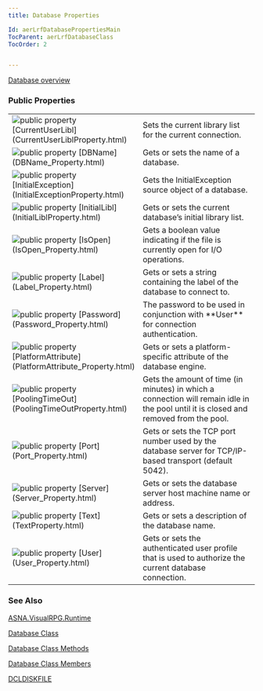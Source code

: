 ```yaml
---
title: Database Properties

Id: aerLrfDatabasePropertiesMain
TocParent: aerLrfDatabaseClass
TocOrder: 2


---
```


[Database overview](ecrLrfDatabaseClass.html) 

### Public Properties
<table class="dtTABLE" id="Table5" cellspacing="0">
                <colgroup span="1" valign="top">
                    <col span="1" width="20%" />
                    <col span="1" width="79.99%" />
                </colgroup>
                <tr>
                    <td colspan="1" rowspan="1">
                        <img alt="public property" src="../Images/property.bmp" border="0" /> [CurrentUserLibl](CurrentUserLiblProperty.html)
                    </td>
                    <td colspan="1" rowspan="1">Sets the current library list for the current connection.</td>
                </tr>
                <tr>
                    <td colspan="1" rowspan="1">
                        <img alt="public property" src="../Images/property.bmp" border="0" /> [DBName](DBName_Property.html)
                    </td>
                    <td colspan="1" rowspan="1">
                        Gets or sets the name of a database.
                    </td>
                </tr>
                <tr>
                    <td colspan="1" rowspan="1">
                        <img alt="public property" src="../Images/property.bmp" border="0" /> [InitialException](InitialExceptionProperty.html)
                    </td>
                    <td colspan="1" rowspan="1">
                        Gets the InitialException source object of
                        a database.
                    </td>
                </tr>
                <tr>
                    <td colspan="1" rowspan="1">
                        <img alt="public property" src="../Images/property.bmp" border="0" /> [InitialLibl](InitialLiblProperty.html)
                    </td>
                    <td colspan="1" rowspan="1">Gets or sets the current database’s initial library list.</td>
                </tr>
                <tr>
                    <td colspan="1" rowspan="1">
                        <img alt="public property" src="../Images/property.bmp" border="0" /> [IsOpen](IsOpen_Property.html)
                    </td>
                    <td colspan="1" rowspan="1">Gets a boolean value indicating if the file is currently open for I/O operations.</td>
                </tr>
                <tr>
                    <td colspan="1" rowspan="1">
                        <img alt="public property" src="../Images/property.bmp" border="0" /> [Label](Label_Property.html)
                    </td>
                    <td colspan="1" rowspan="1">Gets or sets a string containing the label of the database to connect to.</td>
                </tr>
                <tr>
                    <td colspan="1" rowspan="1">
                        <img alt="public property" src="../Images/property.bmp" border="0" /> [Password](Password_Property.html)
                    </td>
                    <td colspan="1" rowspan="1">The password to be used in conjunction with **User**  for connection authentication.</td>
                </tr>
                <tr>
                    <td colspan="1" rowspan="1">
                        <img alt="public property" src="../Images/property.bmp" border="0" /> [PlatformAttribute](PlatformAttribute_Property.html)
                    </td>
                    <td colspan="1" rowspan="1">Gets or sets a platform-specific attribute of the database engine.</td>
                </tr>
                <tr>
                    <td colspan="1" rowspan="1">
                        <img alt="public property" src="../Images/property.bmp" border="0" /> [PoolingTimeOut](PoolingTimeOutProperty.html)
                    </td>
                    <td colspan="1" rowspan="1">
                        Gets the amount of time (in minutes) in which
                        a connection will remain idle in the pool until it is closed and removed from the pool. 
                    </td>
                </tr>
                <tr>
                    <td colspan="1" rowspan="1">
                        <img alt="public property" src="../Images/property.bmp" border="0" /> [Port](Port_Property.html)
                    </td>
                    <td colspan="1" rowspan="1">Gets or sets the TCP port number used by the database server for TCP/IP-based transport (default 5042).</td>
                </tr>
                <tr>
                    <td colspan="1" rowspan="1" style="height: 23px">
                        <img alt="public property" src="../Images/property.bmp" border="0" /> [Server](Server_Property.html)
                    </td>
                    <td colspan="1" rowspan="1" style="height: 23px">Gets or sets the database server host machine name or address. </td>
                </tr>
                <tr>
                    <td colspan="1" rowspan="1">
                        <img alt="public property" src="../Images/property.bmp" border="0" /> [Text](TextProperty.html)
                    </td>
                    <td colspan="1" rowspan="1">
                        Gets or sets a description of the database name.
                    </td>
                </tr>
                <tr>
                    <td colspan="1" rowspan="1">
                        <img alt="public property" src="../Images/property.bmp" border="0" /> [User](User_Property.html)
                    </td>
                    <td colspan="1" rowspan="1">Gets or sets the authenticated user profile that is used to authorize the current database connection.</td>
                </tr>
</table>

### See Also
[ASNA.VisualRPG.Runtime](ecrLrfRuntimeNamespace.html)

[Database Class](ecrLrfDatabaseClass.html)

[Database Class Methods](ecrLrfDatabaseMethods.html)

[Database Class Members](ecrLrfDatabaseMembers.html)

[DCLDISKFILE](DCLDISKFILE.html) 
